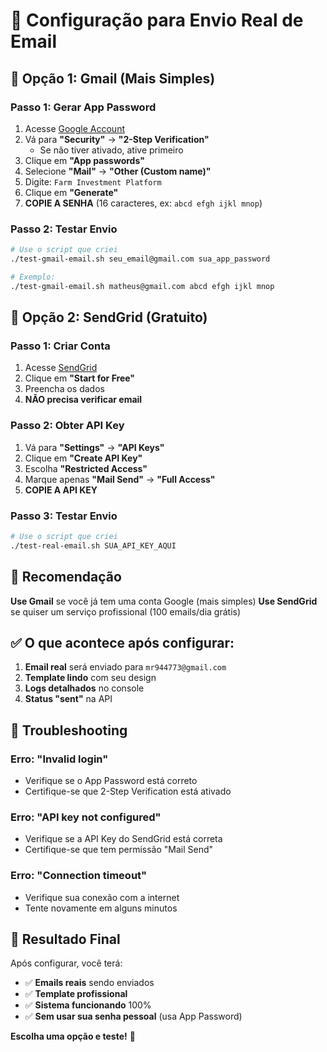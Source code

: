 # 📧 Configuração para Envio Real de Email

## 🚀 Opção 1: Gmail (Mais Simples)

### Passo 1: Gerar App Password
1. Acesse [Google Account](https://myaccount.google.com/)
2. Vá para **"Security"** → **"2-Step Verification"**
   - Se não tiver ativado, ative primeiro
3. Clique em **"App passwords"**
4. Selecione **"Mail"** → **"Other (Custom name)"**
5. Digite: `Farm Investment Platform`
6. Clique em **"Generate"**
7. **COPIE A SENHA** (16 caracteres, ex: `abcd efgh ijkl mnop`)

### Passo 2: Testar Envio
```bash
# Use o script que criei
./test-gmail-email.sh seu_email@gmail.com sua_app_password

# Exemplo:
./test-gmail-email.sh matheus@gmail.com abcd efgh ijkl mnop
```

## 🚀 Opção 2: SendGrid (Gratuito)

### Passo 1: Criar Conta
1. Acesse [SendGrid](https://sendgrid.com/)
2. Clique em **"Start for Free"**
3. Preencha os dados
4. **NÃO precisa verificar email**

### Passo 2: Obter API Key
1. Vá para **"Settings"** → **"API Keys"**
2. Clique em **"Create API Key"**
3. Escolha **"Restricted Access"**
4. Marque apenas **"Mail Send"** → **"Full Access"**
5. **COPIE A API KEY**

### Passo 3: Testar Envio
```bash
# Use o script que criei
./test-real-email.sh SUA_API_KEY_AQUI
```

## 🎯 Recomendação

**Use Gmail** se você já tem uma conta Google (mais simples)
**Use SendGrid** se quiser um serviço profissional (100 emails/dia grátis)

## ✅ O que acontece após configurar:

1. **Email real** será enviado para `mr944773@gmail.com`
2. **Template lindo** com seu design
3. **Logs detalhados** no console
4. **Status "sent"** na API

## 🔧 Troubleshooting

### Erro: "Invalid login"
- Verifique se o App Password está correto
- Certifique-se que 2-Step Verification está ativado

### Erro: "API key not configured"
- Verifique se a API Key do SendGrid está correta
- Certifique-se que tem permissão "Mail Send"

### Erro: "Connection timeout"
- Verifique sua conexão com a internet
- Tente novamente em alguns minutos

## 🎉 Resultado Final

Após configurar, você terá:
- ✅ **Emails reais** sendo enviados
- ✅ **Template profissional** 
- ✅ **Sistema funcionando** 100%
- ✅ **Sem usar sua senha pessoal** (usa App Password)

**Escolha uma opção e teste!** 🚀
